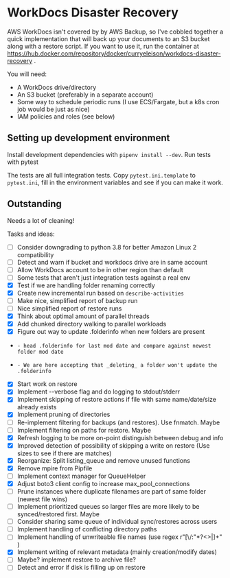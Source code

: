 # WorkDocs Disaster Recovery

AWS WorkDocs isn't covered by by AWS Backup, so I've cobbled together a quick implementation that will
back up your documents to an S3 bucket along with a restore script. If you want to use it, run the container
at https://hub.docker.com/repository/docker/curryeleison/workdocs-disaster-recovery .

You will need:
- A WorkDocs drive/directory
- An S3 bucket (preferably in a separate account)
- Some way to schedule periodic runs (I use ECS/Fargate, but a k8s cron job would be just as nice)
- IAM policies and roles (see below)


## 

## Setting up development environment

Install development dependencies with `pipenv install --dev`. Run tests with pytest

The tests are all full integration tests. Copy `pytest.ini.template` to `pytest.ini`, fill in the environment
variables and see if you can make it work.

## Outstanding

Needs a lot of cleaning!

Tasks and ideas:

- [ ] Consider downgrading to python 3.8 for better Amazon Linux 2 compatibility
- [ ] Detect and warn if bucket and workdocs drive are in same account
- [ ] Allow WorkDocs account to be in other region than default
- [ ] Some tests that aren't just integration tests against a real env
- [x] Test if we are handling folder renaming correctly
- [x] Create new incremental run based on `describe-activities`
- [ ] Make nice, simplified report of backup run
- [ ] Nice simplified report of restore runs
- [x] Think about optimal amount of parallel threads
- [x] Add chunked directory walking to parallel workloads
- [x] Figure out way to update .folderinfo when new folders are present
-     - head .folderinfo for last mod date and compare against newest folder mod date
-     - We are here accepting that _deleting_ a folder won't update the .folderinfo
- [x] Start work on restore
- [x] Implement --verbose flag and do logging to stdout/stderr
- [x] Implement skipping of restore actions if file with same name/date/size already exists
- [x] Implement pruning of directories
- [ ] Re-implement filtering for backups (and restores). Use fnmatch. Maybe
- [ ] Implement filtering on paths for restore. Maybe
- [x] Refresh logging to be more on-point distinguish between debug and info
- [x] Improved detection of possibility of skipping a write on restore (Use sizes to see if there are matches)
- [x] Reorganize: Split listing_queue and remove unused functions
- [x] Remove mpire from Pipfile
- [ ] Implement context manager for QueueHelper
- [x] Adjust boto3 client config to increase max_pool_connections
- [ ] Prune instances where duplicate filenames are part of same folder (newest file wins)
- [ ] Implement prioritized queues so larger files are more likely to be synced/restored first. Maybe
- [ ] Consider sharing same queue of individual sync/restores across users
- [ ] Implement handling of conflicting directory paths
- [ ] Implement handling of unwriteable file names (use regex r"[\\/:"*?<>|]+" )
- [x] Implement writing of relevant metadata (mainly creation/modify dates)
- [ ] Maybe? implement restore to archive file?
- [ ] Detect and error if disk is filling up on restore

